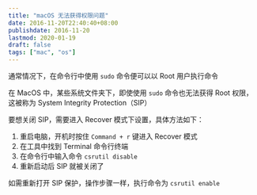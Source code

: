 ```yaml
---
title: "macOS 无法获得权限问题"
date: 2016-11-20T22:40:40+08:00
publishdate: 2016-11-20
lastmod: 2020-01-19
draft: false
tags: ["mac", "os"]
---
```

通常情况下，在命令行中使用 `sudo` 命令便可以以 Root 用户执行命令

在 MacOS 中，某些系统文件夹下，即使使用 `sudo` 命令也无法获得 Root 权限，这被称为 System Integrity Protection（SIP）

要想关闭 SIP，需要进入 Recover 模式下设置，具体方法如下：
1. 重启电脑，开机时按住 `Command + r` 键进入 Recover 模式
2. 在工具中找到 Terminal 命令行终端
3. 在命令行中输入命令 `csrutil disable`
4. 重新启动后 SIP 就被关闭了

如需重新打开 SIP 保护，操作步骤一样，执行命令为 `csrutil enable`